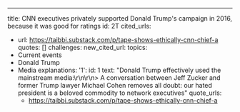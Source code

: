 ---
title: CNN executives privately supported Donald Trump's campaign in 2016, because
  it was good for ratings
id: 2T
cited_urls:
- url: https://taibbi.substack.com/p/tape-shows-ethically-cnn-chief-a
  quotes: []
  challenges: 
new_cited_url: 
topics:
- Current events
- Donald Trump
- Media
explanations:
  '1':
    id: 1
    text: "Donald Trump effectively used the mainstream media:\r\n\r\n> A conversation
      between Jeff Zucker and former Trump lawyer Michael Cohen removes all doubt:
      our hated president is a beloved commodity to network executives"
    quote_urls:
    - https://taibbi.substack.com/p/tape-shows-ethically-cnn-chief-a
